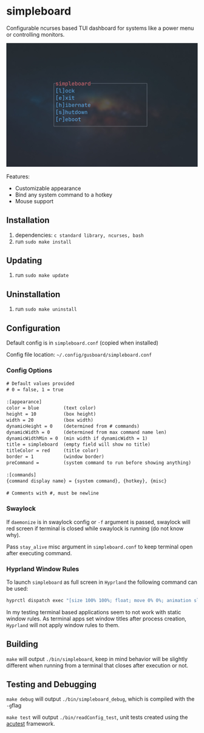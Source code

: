 # simpleboard

Configurable ncurses based TUI dashboard for systems like a power menu or controlling monitors.

![Screenshot of simpleboard utility](/simpleboard.jpg?raw=true)

Features:
- Customizable appearance
- Bind any system command to a hotkey
- Mouse support

## Installation

1. dependencies: `c standard library, ncurses, bash`
2. run `sudo make install`

## Updating

1. run `sudo make update`

## Uninstallation

1. run `sudo make uninstall`

## Configuration

Default config is in `simpleboard.conf` (copied when installed)

Config file location: `~/.config/gusboard/simpleboard.conf`

### Config Options

```
# Default values provided
# 0 = false, 1 = true

:[appearance]
color = blue         (text color)
height = 10          (box height)
width = 20           (box width)
dynamicHeight = 0    (determined from # commands)
dynamicWidth = 0     (determined from max command name len)
dynamicWidthMin = 0  (min width if dynamicWidth = 1)
title = simpleboard  (empty field will show no title)
titleColor = red     (title color)
border = 1           (window border)
preCommand =         (system command to run before showing anything)

:[commands]
{command display name} = {system command}, {hotkey}, {misc}

# Comments with #, must be newline
```

### Swaylock

If `daemonize` is in swaylock config or `-f` argument is passed, swaylock will red screen if terminal is closed while swaylock is running (do not know why).

Pass `stay_alive` misc argument in `simpleboard.conf` to keep terminal open after executing command.

### Hyprland Window Rules

To launch `simpleboard` as full screen in `Hyprland` the following command can be used:

```sh
hyprctl dispatch exec "[size 100% 100%; float; move 0% 0%; animation slide]" "kitty -e simpleboard"
```

In my testing terminal based applications seem to not work with static window rules. As terminal apps set window titles after process creation, `Hyprland` will not apply window rules to them.

## Building

`make` will output `./bin/simpleboard`, keep in mind behavior will be slightly different when running from a terminal that closes after execution or not.

## Testing and Debugging

`make debug` will output `./bin/simpleboard_debug`, which is compiled with the `-g`flag

`make test` will output `./bin/readConfig_test`, unit tests created using the [acutest](https://github.com/mity/acutest) framework.
